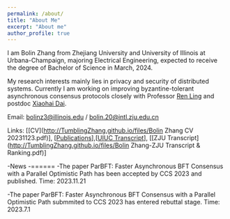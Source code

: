 ```yaml
---
permalink: /about/
title: "About Me"
excerpt: "About me"
author_profile: true
---
```


I am Bolin Zhang from Zhejiang University and University of Illinois at Urbana-Champaign, majoring Electrical Engineering, expected to receive the degree of Bachelor of Science in March, 2024. 

My research interests mainly lies in privacy and security of distributed systems. Currently I am working on improving byzantine-tolerant asynchronous consensus protocols closely with Professor [Ren Ling](https://cs.illinois.edu/about/people/faculty/renling) and postdoc [Xiaohai Dai](https://scholar.google.com/citations?user=FU4tiesAAAAJ&hl=en&oi=ao).

Email: bolinz3@illinois.edu / bolin.20@intl.zju.edu.cn

Links: \[[CV](http://TumblingZhang.github.io/files/Bolin Zhang CV 20231123.pdf)\], \[[Publications](https://tumblingzhang.github.io/pubs/)\],\[[UIUC Transcript](http://TumblingZhang.github.io/files/Transcript.pdf)\], \[[ZJU Transcript](http://TumblingZhang.github.io/files/Bolin Zhang-ZJU Transcript & Ranking.pdf)\]

-News
-======
-The paper ParBFT: Faster Asynchronous BFT Consensus with a Parallel Optimistic Path has been accepted by CCS 2023 and published. Time: 2023.11.21

-The paper ParBFT: Faster Asynchronous BFT Consensus with a Parallel Optimistic Path submmited to CCS 2023 has entered rebuttal stage. Time: 2023.7.1




